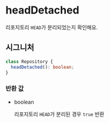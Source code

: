 # headDetached

리포지토리 `HEAD`가 분리되었는지 확인해요.

## 시그니처

```ts
class Repository {
  headDetached(): boolean;
}
```

### 반환 값

<ul class="param-ul">
  <li class="param-li param-li-root">
    <span class="param-type">boolean</span>
    <br>
    <p class="param-description">리포지토리 <code>HEAD</code>가 분리된 경우 <code>true</code> 반환</p>
  </li>
</ul>